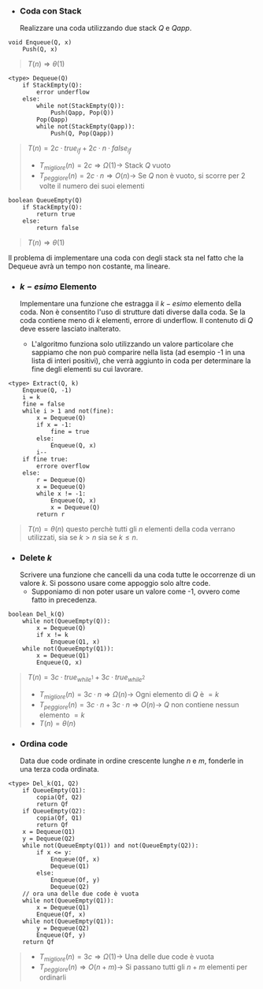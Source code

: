- ### Coda con Stack
	Realizzare una coda utilizzando due stack $Q$ e $Qapp$.

``` Pseudocodice TI:"Enqueue" "FOLD"
void Enqueue(Q, x)
	Push(Q, x)
```

>$T(n)\Rightarrow θ(1)$ 

``` Pseudocodice TI:"Dequeue" "FOLD"
<type> Dequeue(Q)
	if StackEmpty(Q):
		error underflow
	else:
		while not(StackEmpty(Q)):
			Push(Qapp, Pop(Q))
		Pop(Qapp)
		while not(StackEmpty(Qapp)):
			Push(Q, Pop(Qapp))
```

>$T(n) = 2c·true_{if} + 2c·n·false_{if}$ 
>- $T_{migliore}(n) = 2c \Rightarrow Ω(1) \rightarrow$ Stack $Q$ vuoto
>- $T_{peggiore}(n) = 2c·n \Rightarrow O(n) \rightarrow$ Se $Q$ non è vuoto, si scorre per 2 volte il numero dei suoi elementi

``` Pseudocodice TI:"QueueEmpty" "FOLD"
boolean QueueEmpty(Q)
	if StackEmpty(Q):
		return true
	else:
		return false
```

>$T(n)\Rightarrow θ(1)$ 

Il problema di implementare una coda con degli stack sta nel fatto che la Dequeue avrà un tempo non costante, ma lineare.

- ### $k-esimo$ Elemento
	Implementare una funzione che estragga il $k-esimo$ elemento della coda. Non è consentito l'uso di strutture dati diverse dalla coda. Se la coda contiene meno di $k$ elementi, errore di underflow.
	Il contenuto di $Q$ deve essere lasciato inalterato.

	- L'algoritmo funziona solo utilizzando un valore particolare che sappiamo che non può comparire nella lista (ad esempio -1 in una lista di interi positivi), che verrà aggiunto in coda per determinare la fine degli elementi su cui lavorare.

``` Pseudocodice TI:"Extract" "FOLD"
<type> Extract(Q, k)
	Enqueue(Q, -1)
	i = k
	fine = false
	while i > 1 and not(fine):
		x = Dequeue(Q)
		if x = -1:
			fine = true
		else:
			Enqueue(Q, x)
		i--
	if fine true:
		errore overflow
	else:
		r = Dequeue(Q)
		x = Dequeue(Q)
		while x != -1:
			Enqueue(Q, x)
			x = Dequeue(Q)
		return r
```

>$T(n) = θ(n)$
>questo perchè tutti gli $n$ elementi della coda verrano utilizzati, sia se $k>n$ sia se $k≤n$.

- ### Delete $k$
	Scrivere una funzione che cancelli da una coda tutte le occorrenze di un valore $k$. Si possono usare come appoggio solo altre code.
	- Supponiamo di non poter usare un valore come -1, ovvero come fatto in precedenza.

``` Pseudocodice TI:"Del_k" "FOLD"
boolean Del_k(Q)
	while not(QueueEmpty(Q)):
		x = Dequeue(Q)
		if x != k
			Enqueue(Q1, x)
	while not(QueueEmpty(Q1)):
		x = Dequeue(Q1)
		Enqueue(Q, x)
```

>$T(n) = 3c·true_{while^1}+3c·true_{while^2}$
>- $T_{migliore}(n) = 3c·n \Rightarrow Ω(n) \rightarrow$ Ogni elemento di $Q$ è $=k$
>- $T_{peggiore}(n) = 3c·n+3c·n \Rightarrow O(n) \rightarrow$ $Q$ non contiene nessun elemento $=k$
>- $T(n)=θ(n)$

- ### Ordina code
	Data due code ordinate in ordine crescente lunghe $n$ e $m$, fonderle in una terza coda ordinata.

``` Pseudocodice TI:"Del_k" "FOLD"
<type> Del_k(Q1, Q2)
	if QueueEmpty(Q1):
		copia(Qf, Q2)
		return Qf
	if QueueEmpty(Q2):
		copia(Qf, Q1)
		return Qf
	x = Dequeue(Q1)
	y = Dequeue(Q2)
	while not(QueueEmpty(Q1)) and not(QueueEmpty(Q2)):
		if x <= y:
			Enqueue(Qf, x)
			Dequeue(Q1)
		else:
			Enqueue(Of, y)
			Dequeue(Q2)
	// ora una delle due code è vuota
	while not(QueueEmpty(Q1)):
		x = Dequeue(Q1)
		Enqueue(Qf, x)
	while not(QueueEmpty(Q1)):
		y = Dequeue(Q2)
		Enqueue(Qf, y)
	return Qf
```

>- $T_{migliore}(n) = 3c \Rightarrow Ω(1) \rightarrow$ Una delle due code è vuota
>- $T_{peggiore}(n) \Rightarrow O(n+m) \rightarrow$ Si passano tutti gli $n+m$ elementi per ordinarli
